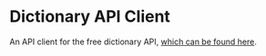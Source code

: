 # Dictionary API Client

An API client for the free dictionary API, [which can be found here](https://dictionaryapi.dev/).
